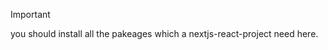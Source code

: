 > [!IMPORTANT]
> you should install all the pakeages which a nextjs-react-project need here.
> ```install i'''
